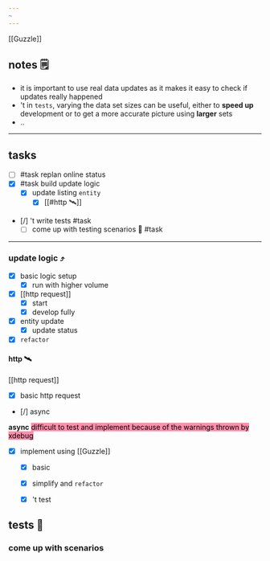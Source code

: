 ```yaml
---
~
---
```

[[Guzzle]]

## notes 🗒
- it is important to use real data updates as it makes it easy to check if updates really happened
- 't in `tests`, varying the data set sizes can be useful, either to **speed up** development or
	to get a more accurate picture using **larger** sets
- ..
---
## tasks
- [ ] #task replan online status
- [x]  #task build update logic
	- [x] update listing `entity`
		- [x] [[#http 🛰]]
- [/] 't write tests #task
	- [ ] come up with testing scenarios 👣 #task
---
### update logic ⤴
- [x] basic logic setup
	- [x] run with higher volume
- [x] [[http request]]
	- [x] start
	- [x] develop fully
- [x] entity update
	- [x] update status
- [x] `refactor`

#### http 🛰 
[[http request]]
- [x] basic http request
- [/] async

**async**
<mark style="background: #FF5582A6;">difficult to test and implement because of the warnings thrown by xdebug</mark>

- [x] implement using [[Guzzle]]
	- [x] basic
	- [x] simplify and `refactor`
	- [x] 't test


## tests 🧪

### come up with scenarios
